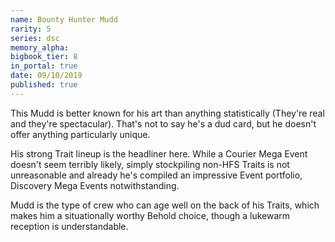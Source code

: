 ```yaml
---
name: Bounty Hunter Mudd
rarity: 5
series: dsc
memory_alpha:
bigbook_tier: 8
in_portal: true
date: 09/10/2019
published: true
---
```


This Mudd is better known for his art than anything statistically (They're real and they're spectacular). That's not to say he's a dud card, but he doesn't offer anything particularly unique.

His strong Trait lineup is the headliner here. While a Courier Mega Event doesn't seem terribly likely, simply stockpiling non-HFS Traits is not unreasonable and already he's compiled an impressive Event portfolio, Discovery Mega Events notwithstanding.

Mudd is the type of crew who can age well on the back of his Traits, which makes him a situationally worthy Behold choice, though a lukewarm reception is understandable.
